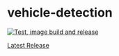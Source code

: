 # vehicle-detection



[![Test, image build and release](https://github.com/desertkido/vehicle-detection/actions/workflows/cd.yaml/badge.svg)](https://github.com/desertkido/vehicle-detection/actions/workflows/cd.yaml)

[Latest Release](https://github.com/desertkido/vehicle-detection/releases/tag/latest)